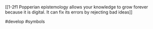 [[1-2f1 Popperian epistemology allows your knowledge to grow forever because it is digital. It can fix its errors by rejecting bad ideas]]

#develop 
#symbols 
